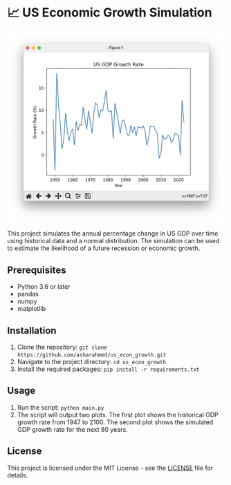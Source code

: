# 📈 US Economic Growth Simulation

![alt text](https://github.com/asharahmed/us-econ-growth/blob/main/ss.png?raw=true)

This project simulates the annual percentage change in US GDP over time using historical data and a normal distribution. The simulation can be used to estimate the likelihood of a future recession or economic growth.

## Prerequisites

- Python 3.6 or later
- pandas
- numpy
- matplotlib

## Installation

1. Clone the repository: `git clone https://github.com/asharahmed/us_econ_growth.git`
2. Navigate to the project directory: `cd us_econ_growth`
3. Install the required packages: `pip install -r requirements.txt`

## Usage

1. Run the script: `python main.py`
2. The script will output two plots. The first plot shows the historical GDP growth rate from 1947 to 2100. The second plot shows the simulated GDP growth rate for the next 80 years.

## License

This project is licensed under the MIT License - see the [LICENSE](LICENSE) file for details.
